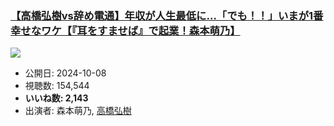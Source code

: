 ### [【高橋弘樹vs辞め電通】年収が人生最低に…「でも！！」いまが1番幸せなワケ【『耳をすませば』で起業！森本萌乃】](https://www.youtube.com/watch?v=vO_kKj2e5Gg)
[![](https://img.youtube.com/vi/vO_kKj2e5Gg/sddefault.jpg)](https://www.youtube.com/watch?v=vO_kKj2e5Gg)
-   公開日: 2024-10-08
-   視聴数: 154,544
-   **いいね数: 2,143**
-   出演者: 森本萌乃, [高橋弘樹](/rehacq_fan/people/高橋弘樹 "wikilink")

